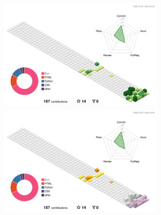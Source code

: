 ![](./profile-3d-contrib/profile-green-animate.svg)
<br>

![](./profile-3d-contrib/profile-season-animate.svg)
